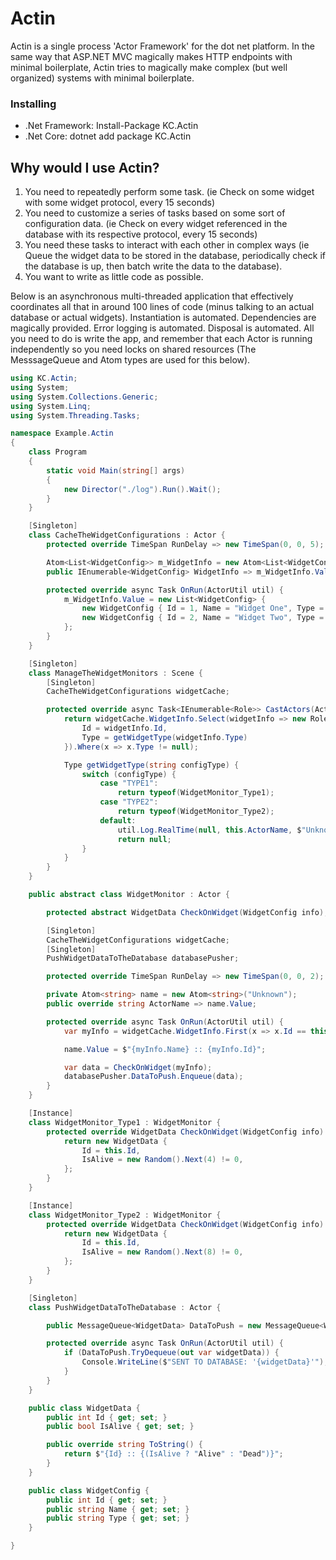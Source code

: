# Actin

Actin is a single process 'Actor Framework' for the dot net platform. In the same way that ASP.NET MVC magically makes HTTP endpoints with minimal boilerplate, Actin tries to magically make complex (but well organized) systems with minimal boilerplate.

### Installing

* .Net Framework: Install-Package KC.Actin
* .Net Core: dotnet add package KC.Actin

## Why would I use Actin?

1. You need to repeatedly perform some task. (ie Check on some widget with some widget protocol, every 15 seconds)
2. You need to customize a series of tasks based on some sort of configuration data. (ie Check on every widget referenced in the database with its respective protocol, every 15 seconds)
3. You need these tasks to interact with each other in complex ways (ie Queue the widget data to be stored in the database, periodically check if the database is up, then batch write the data to the database).
4. You want to write as little code as possible.

Below is an asynchronous multi-threaded application that effectively coordinates all that in around 100 lines of code (minus talking to an actual database or actual widgets). Instantiation is automated. Dependencies are magically provided. Error logging is automated. Disposal is automated. All you need to do is write the app, and remember that each Actor is running independently so you need locks on shared resources (The MesssageQueue and Atom types are used for this below).

```C#
using KC.Actin;
using System;
using System.Collections.Generic;
using System.Linq;
using System.Threading.Tasks;

namespace Example.Actin
{
    class Program
    {
        static void Main(string[] args)
        {
            new Director("./log").Run().Wait();
        }
    }

    [Singleton]
    class CacheTheWidgetConfigurations : Actor {
        protected override TimeSpan RunDelay => new TimeSpan(0, 0, 5);

        Atom<List<WidgetConfig>> m_WidgetInfo = new Atom<List<WidgetConfig>>(new List<WidgetConfig>());
        public IEnumerable<WidgetConfig> WidgetInfo => m_WidgetInfo.Value;

        protected override async Task OnRun(ActorUtil util) {
            m_WidgetInfo.Value = new List<WidgetConfig> {
                new WidgetConfig { Id = 1, Name = "Widget One", Type = "TYPE1" }, 
                new WidgetConfig { Id = 2, Name = "Widget Two", Type = "TYPE2" }, 
            };
        }
    }

    [Singleton]
    class ManageTheWidgetMonitors : Scene {
        [Singleton]
        CacheTheWidgetConfigurations widgetCache;

        protected override async Task<IEnumerable<Role>> CastActors(ActorUtil util, Dictionary<int, Actor> myActors) {
            return widgetCache.WidgetInfo.Select(widgetInfo => new Role {
                Id = widgetInfo.Id,
                Type = getWidgetType(widgetInfo.Type)
            }).Where(x => x.Type != null);

            Type getWidgetType(string configType) {
                switch (configType) {
                    case "TYPE1":
                        return typeof(WidgetMonitor_Type1);
                    case "TYPE2":
                        return typeof(WidgetMonitor_Type2);
                    default:
                        util.Log.RealTime(null, this.ActorName, $"Unknown widget type: {configType}");
                        return null;
                }
            }
        }
    }

    public abstract class WidgetMonitor : Actor {

        protected abstract WidgetData CheckOnWidget(WidgetConfig info);

        [Singleton]
        CacheTheWidgetConfigurations widgetCache;
        [Singleton]
        PushWidgetDataToTheDatabase databasePusher;

        protected override TimeSpan RunDelay => new TimeSpan(0, 0, 2);

        private Atom<string> name = new Atom<string>("Unknown");
        public override string ActorName => name.Value;

        protected override async Task OnRun(ActorUtil util) {
            var myInfo = widgetCache.WidgetInfo.First(x => x.Id == this.Id);

            name.Value = $"{myInfo.Name} :: {myInfo.Id}";

            var data = CheckOnWidget(myInfo);
            databasePusher.DataToPush.Enqueue(data);
        }
    }

    [Instance]
    class WidgetMonitor_Type1 : WidgetMonitor {
        protected override WidgetData CheckOnWidget(WidgetConfig info) {
            return new WidgetData {
                Id = this.Id,
                IsAlive = new Random().Next(4) != 0,
            };
        }
    }

    [Instance]
    class WidgetMonitor_Type2 : WidgetMonitor {
        protected override WidgetData CheckOnWidget(WidgetConfig info) {
            return new WidgetData {
                Id = this.Id,
                IsAlive = new Random().Next(8) != 0,
            };
        }
    }

    [Singleton]
    class PushWidgetDataToTheDatabase : Actor {

        public MessageQueue<WidgetData> DataToPush = new MessageQueue<WidgetData>();

        protected override async Task OnRun(ActorUtil util) {
            if (DataToPush.TryDequeue(out var widgetData)) {
                Console.WriteLine($"SENT TO DATABASE: '{widgetData}'");
            }
        }
    }

    public class WidgetData {
        public int Id { get; set; }
        public bool IsAlive { get; set; }

        public override string ToString() {
            return $"{Id} :: {(IsAlive ? "Alive" : "Dead")}";
        }
    }

    public class WidgetConfig {
        public int Id { get; set; }
        public string Name { get; set; }
        public string Type { get; set; }
    }

}
```
